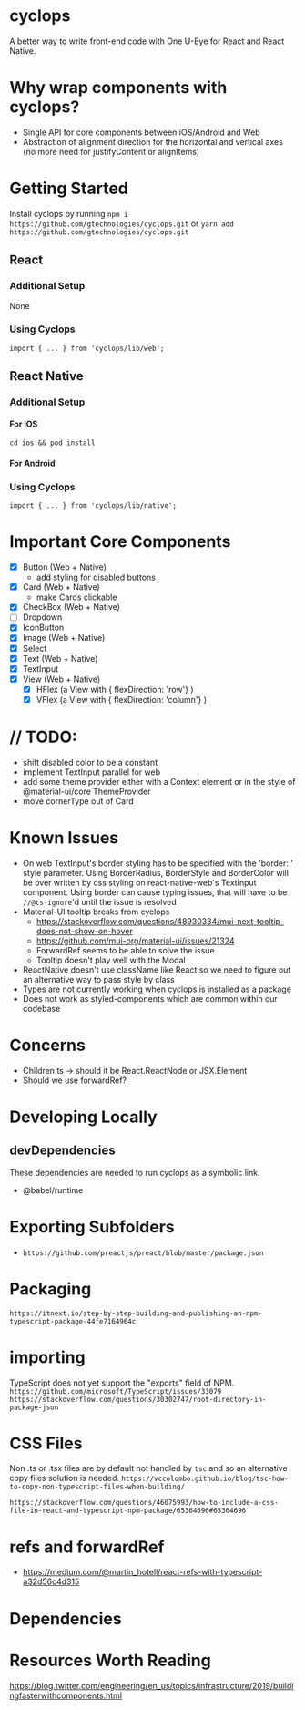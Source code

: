 # cyclops

A better way to write front-end code with One U-Eye for React and React Native.

# Why wrap components with cyclops?

-   Single API for core components between iOS/Android and Web
-   Abstraction of alignment direction for the horizontal and vertical axes (no more need for justifyContent or alignItems)

# Getting Started

Install cyclops by running
`npm i https://github.com/gtechnologies/cyclops.git`
or
`yarn add https://github.com/gtechnologies/cyclops.git`

## React

### Additional Setup

None

### Using Cyclops

`import { ... } from 'cyclops/lib/web';`

## React Native

### Additional Setup

#### For iOS

`cd ios && pod install`

#### For Android

### Using Cyclops

`import { ... } from 'cyclops/lib/native';`

# Important Core Components

-   [x] Button (Web + Native)
    -   add styling for disabled buttons
-   [x] Card (Web + Native)
    -   make Cards clickable
-   [x] CheckBox (Web + Native)
-   [ ] Dropdown
-   [x] IconButton
-   [x] Image (Web + Native)
-   [x] Select
-   [x] Text (Web + Native)
-   [x] TextInput
-   [x] View (Web + Native)
    -   [x] HFlex (a View with { flexDirection: 'row'} )
    -   [x] VFlex (a View with { flexDirection: 'column'} )

# // TODO:

-   shift disabled color to be a constant
-   implement TextInput parallel for web
-   add some theme provider either with a Context element or in the style of @material-ui/core ThemeProvider
-   move cornerType out of Card

# Known Issues

-   On web TextInput's border styling has to be specified with the 'border: ' style parameter. Using BorderRadius, BorderStyle and BorderColor will be over written by css styling on react-native-web's TextInput component. Using border can cause typing issues, that will have to be `//@ts-ignore`'d until the issue is resolved
-   Material-UI tooltip breaks from cyclops
    -   https://stackoverflow.com/questions/48930334/mui-next-tooltip-does-not-show-on-hover
    -   https://github.com/mui-org/material-ui/issues/21324
    -   ForwardRef seems to be able to solve the issue
    -   Tooltip doesn't play well with the Modal
-   ReactNative doesn't use className like React so we need to figure out an alternative way to pass style by class
-   Types are not currently working when cyclops is installed as a package
-   Does not work as styled-components which are common within our codebase

# Concerns

-   Children.ts -> should it be React.ReactNode or JSX.Element
-   Should we use forwardRef?

# Developing Locally

## devDependencies

These dependencies are needed to run cyclops as a symbolic link.

-   @babel/runtime

# Exporting Subfolders

-   `https://github.com/preactjs/preact/blob/master/package.json`

# Packaging

`https://itnext.io/step-by-step-building-and-publishing-an-npm-typescript-package-44fe7164964c`

# importing

TypeScript does not yet support the "exports" field of NPM.
`https://github.com/microsoft/TypeScript/issues/33079`
`https://stackoverflow.com/questions/30302747/root-directory-in-package-json`

# CSS Files

Non .ts or .tsx files are by default not handled by `tsc` and so an alternative copy files solution is needed.
`https://vccolombo.github.io/blog/tsc-how-to-copy-non-typescript-files-when-building/`

`https://stackoverflow.com/questions/46075993/how-to-include-a-css-file-in-react-and-typescript-npm-package/65364696#65364696`

# refs and forwardRef

-   https://medium.com/@martin_hotell/react-refs-with-typescript-a32d56c4d315

# Dependencies

# Resources Worth Reading

https://blog.twitter.com/engineering/en_us/topics/infrastructure/2019/buildingfasterwithcomponents.html
